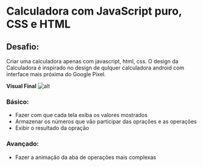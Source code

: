 # Calculadora com JavaScript puro, CSS e HTML

## Desafio:

Criar uma calculadora apenas com javascript, html, css. O design da Calculadora é inspirado
no design de qulquer calculadora android com interface mais próxima do Google Pixel.

**Visual Final**
![alt](https://pwa-commerce-uploads-image.s3.us-east-2.amazonaws.com/Captura+de+tela+de+2020-07-24+10-32-52.png)

### Básico:

- Fazer com que cada tela exiba os valores mostrados
- Armazenar os números que vão participar das oprações e as operações
- Exibir o resultado da opração

### Avançado:

- Fazer a animação da aba de operações mais complexas
